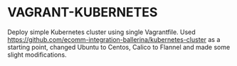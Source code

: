 # VAGRANT-KUBERNETES
Deploy simple Kubernetes cluster using single Vagrantfile.
Used https://github.com/ecomm-integration-ballerina/kubernetes-cluster as a starting point, changed Ubuntu to Centos, Calico to Flannel and made some slight modifications.

